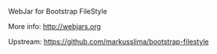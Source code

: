 WebJar for Bootstrap FileStyle

More info: http://webjars.org

Upstream: https://github.com/markusslima/bootstrap-filestyle

